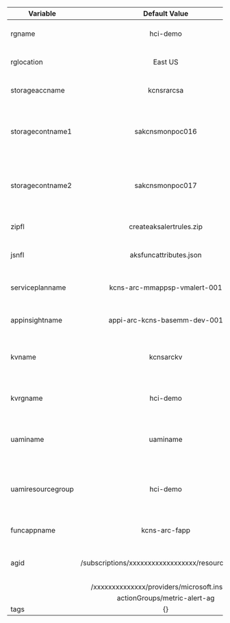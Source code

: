 | Variable      | Default Value          | Comments                   |
| ------------- |:----------------------:|:---------------------------|
| rgname | hci-demo | Name of Resource Group |
| rglocation | East US | Location of Resource Group |
| storageaccname | kcnsrarcsa | Name of Storage Account |
| storagecontname1 | sakcnsmonpoc016 | Name of Storage Container for storing python zip package |
| storagecontname2 | sakcnsmonpoc017 | Name of Storage Container for storing input json file |
| zipfl | createaksalertrules.zip | Name of python zip package |
| jsnfl | aksfuncattributes.json | Name of input json file |
| serviceplanname | kcns-arc-mmappsp-vmalert-001 | Name of app service plan |
| appinsightname | appi-arc-kcns-basemm-dev-001 | Name of app insight plan |
| kvname | kcnsarckv | Name of keyvault where secrets are stored |
| kvrgname | hci-demo | Name of Keyvault resource group |
| uaminame | uaminame | Name of User assigned managed identity |
| uamiresourcegroup | hci-demo | Resource group of User assigned managed identity |
| funcappname | kcns-arc-fapp | Name of Function App |
| agid | /subscriptions/xxxxxxxxxxxxxxxxxx/resourceGroups  | ID of metric alert action group |
       |   /xxxxxxxxxxxxxx/providers/microsoft.insights/   |                               
       |    actionGroups/metric-alert-ag                   |                                         
| tags | {} | Tag values |
